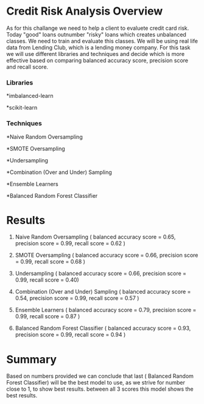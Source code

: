 # Credit Risk Analysis Overview

As for this challange we need to help a client to evaluete credit card risk. Today "good" loans outnumber "risky" loans which creates unbalanced classes. We need to train and evaluate this classes. We will be using real life data from Lending Club, which is a lending money company. For this task we will use different libraries and techniques and decide which is more effective based on comparing balanced accuracy score, precision score and recall score.

### Libraries

*imbalanced-learn

*scikit-learn

### Techniques 

*Naive Random Oversampling

*SMOTE Oversampling

*Undersampling

*Combination (Over and Under) Sampling

*Ensemble Learners

*Balanced Random Forest Classifier

# Results

1. Naive Random Oversampling ( balanced accuracy score = 0.65, 
                               precision score = 0.99,
                               recall score = 0.62 )

2. SMOTE Oversampling ( balanced accuracy score = 0.66, 
                               precision score = 0.99,
                               recall score = 0.68 )

3. Undersampling ( balanced accuracy score = 0.66, 
                               precision score = 0.99,
                               recall score = 0.40)
                               
4. Combination (Over and Under) Sampling ( balanced accuracy score = 0.54, 
                               precision score = 0.99,
                               recall score = 0.57 )                               
                               
5. Ensemble Learners ( balanced accuracy score = 0.79, 
                               precision score = 0.99, 
                               recall score = 0.87 )
                               
6. Balanced Random Forest Classifier ( balanced accuracy score = 0.93, 
                               precision score = 0.99, 
                               recall score = 0.94 )     
                               
 # Summary
 
Based on numbers provided we can conclude that last ( Balanced Random Forest Classifier) will be the best model to use, as we strive for number close to 1, to show best results. between all 3 scores this model shows the best results.
